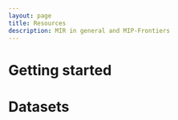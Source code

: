 ```yaml
---
layout: page
title: Resources
description: MIR in general and MIP-Frontiers
---
```


# Getting started

# Datasets

